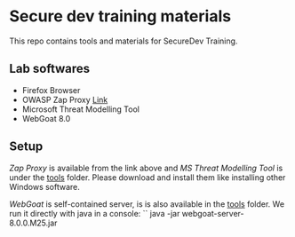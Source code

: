 # Secure dev training materials

This repo contains tools and materials for SecureDev Training.

## Lab softwares

- Firefox Browser
- OWASP Zap Proxy [Link](https://www.zaproxy.org)
- Microsoft Threat Modelling Tool
- WebGoat 8.0

## Setup

*Zap Proxy* is available from the link above and *MS Threat Modelling Tool* is under the [tools](https://github.com/drnguyen/securedev-materials/tree/main/tools) folder. Please download and install them like installing other Windows software.


*WebGoat* is self-contained server, is is also available in the [tools](https://github.com/drnguyen/securedev-materials/tree/main/tools) folder. 
We run it directly with java in a console:
``
java -jar webgoat-server-8.0.0.M25.jar
```

